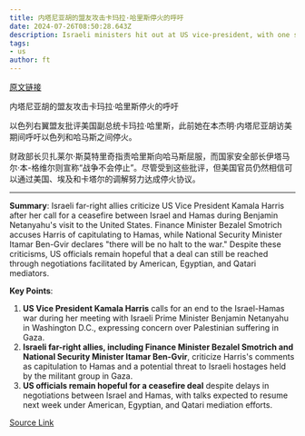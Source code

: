 ```yaml
---
title: 内塔尼亚胡的盟友攻击卡玛拉·哈里斯停火的呼吁
date: 2024-07-26T08:50:28.643Z
description: Israeli ministers hit out at US vice-president, with one saying ‘no halt to the war, Madame Candidate’
tags: 
- us
author: ft
---
```


[原文链接](https://ft.com/content/ecf07701-ddfa-4227-baec-530157a98179)

内塔尼亚胡的盟友攻击卡玛拉·哈里斯停火的呼吁

以色列右翼盟友批评美国副总统卡玛拉·哈里斯，此前她在本杰明·内塔尼亚胡访美期间呼吁以色列和哈马斯之间停火。

财政部长贝扎莱尔·斯莫特里奇指责哈里斯向哈马斯屈服，而国家安全部长伊塔马尔·本-格维尔则宣称“战争不会停止”。尽管受到这些批评，但美国官员仍然相信可以通过美国、埃及和卡塔尔的调解努力达成停火协议。

---

 **Summary**: 
Israeli far-right allies criticize US Vice President Kamala Harris after her call for a ceasefire between Israel and Hamas during Benjamin Netanyahu's visit to the United States. Finance Minister Bezalel Smotrich accuses Harris of capitulating to Hamas, while National Security Minister Itamar Ben-Gvir declares "there will be no halt to the war." Despite these criticisms, US officials remain hopeful that a deal can still be reached through negotiations facilitated by American, Egyptian, and Qatari mediators.

**Key Points**: 
1. **US Vice President Kamala Harris** calls for an end to the Israel-Hamas war during her meeting with Israeli Prime Minister Benjamin Netanyahu in Washington D.C., expressing concern over Palestinian suffering in Gaza.
2. **Israeli far-right allies, including Finance Minister Bezalel Smotrich and National Security Minister Itamar Ben-Gvir**, criticize Harris's comments as capitulation to Hamas and a potential threat to Israeli hostages held by the militant group in Gaza.
3. **US officials remain hopeful for a ceasefire deal** despite delays in negotiations between Israel and Hamas, with talks expected to resume next week under American, Egyptian, and Qatari mediation efforts.

[Source Link](https://ft.com/content/ecf07701-ddfa-4227-baec-530157a98179)


